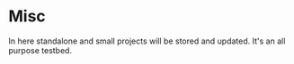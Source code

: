 Misc
====
In here standalone and small projects will be stored and updated. It's an all purpose testbed.

